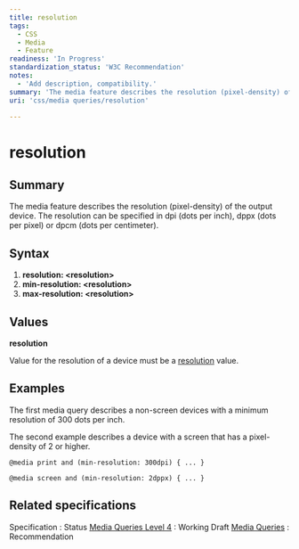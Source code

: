 ```yaml
---
title: resolution
tags:
  - CSS
  - Media
  - Feature
readiness: 'In Progress'
standardization_status: 'W3C Recommendation'
notes:
  - 'Add description, compatibility.'
summary: 'The media feature describes the resolution (pixel-density) of the output device. The resolution can be specified in dpi (dots per inch), dppx (dots per pixel) or dpcm (dots per centimeter).'
uri: 'css/media queries/resolution'

---
```

# resolution

## Summary

The media feature describes the resolution (pixel-density) of the output device. The resolution can be specified in dpi (dots per inch), dppx (dots per pixel) or dpcm (dots per centimeter).

## Syntax

1.  **resolution: \<resolution\>**
2.  **min-resolution: \<resolution\>**
3.  **max-resolution: \<resolution\>**

## Values

**resolution**

Value for the resolution of a device must be a [resolution](/css/data_types/resolution) value.

## Examples

The first media query describes a non-screen devices with a minimum resolution of 300 dots per inch.

The second example describes a device with a screen that has a pixel-density of 2 or higher.

``` {.css}
@media print and (min-resolution: 300dpi) { ... }

@media screen and (min-resolution: 2dppx) { ... }
```

## Related specifications

Specification
:   Status
[Media Queries Level 4](http://www.w3.org/TR/mediaqueries-4/)
:   Working Draft
[Media Queries](http://www.w3.org/TR/css3-mediaqueries/)
:   Recommendation

